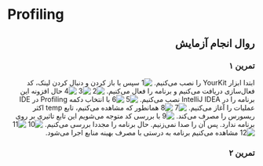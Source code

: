 # Profiling

<div dir="rtl">

## روال انجام آزمایش
### تمرین ۱
ابتدا ابزار 
YourKit
را نصب می‌کنیم. 
![1](Pictures/1-installing.png)
سپس با باز کردن و دنبال کردن لینک، کد فعال‌سازی دریافت می‌کنیم و برنامه را فعال می‌کنیم. 
![2](Pictures/2-activate.png)
![3](Pictures/3-email.png)
![4](Pictures/4-activated.png)
حال افزونه این برنامه را در 
IntelliJ IDEA
نصب می‌کنیم. 
![5](Pictures/5-plugin.png)
![6](Pictures/6-plugin.png)
با انتخاب دکمه 
Profiling 
در 
IDE 
عملیات را آغاز می‌کنیم. 
![7](Pictures/7-profiling.png)
![8](Pictures/8-temp.png)
همانطور که مشاهده می‌کنیم، تابع 
temp
اکثر ریسورس را مصرف می‌کند. 
![9](Pictures/9-temp.png)
با بررسی کد متوجه می‌شویم این تابع تاثیری بر روی برنامه ندارد. پس آن را صدا نمی‌زنیم. حال برنامه را مجددا بررسی می‌کنیم. 
![10](Pictures/10-profile.png)
![11](Pictures/11-profile.png)
![12](Pictures/12-profile.png)
مشاهده می‌کنیم برنامه به درستی با مصرف بهینه منابع اجرا می‌شود.

### تمرین ۲


</div>